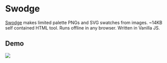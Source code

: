 # Swodge
[Swodge](https://gregabbott.github.io/swodge/) makes limited palette PNGs and SVG swatches from images.
~14KB self contained HTML tool. Runs offline in any browser. Written in Vanilla JS.
## Demo
![](https://github-production-user-asset-6210df.s3.amazonaws.com/100197654/427424578-1d2536a2-c89b-4f38-a000-e596f97949e6.gif?X-Amz-Algorithm=AWS4-HMAC-SHA256&X-Amz-Credential=AKIAVCODYLSA53PQK4ZA%2F20250327%2Fus-east-1%2Fs3%2Faws4_request&X-Amz-Date=20250327T103603Z&X-Amz-Expires=300&X-Amz-Signature=e12c4e308992f7c32e5901f97e4b78c181f87fb02b216f135b2946642c49a7c5&X-Amz-SignedHeaders=host)
